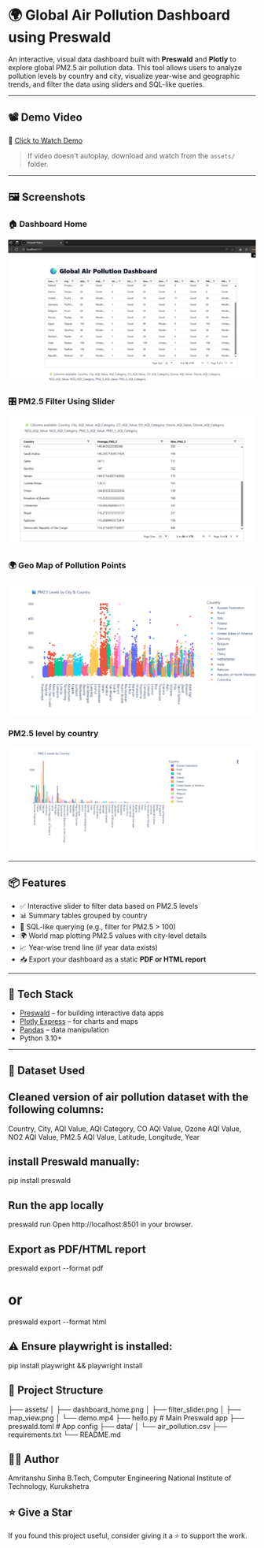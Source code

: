 # 🌍 Global Air Pollution Dashboard using Preswald

An interactive, visual data dashboard built with **Preswald** and **Plotly** to explore global PM2.5 air pollution data. This tool allows users to analyze pollution levels by country and city, visualize year-wise and geographic trends, and filter the data using sliders and SQL-like queries.

---

## 📽️ Demo Video

🎥 [Click to Watch Demo](assets/demo.mp4)

> If video doesn't autoplay, download and watch from the `assets/` folder.

---

## 🖼️ Screenshots

### 🏠 Dashboard Home
![Dashboard Home](https://github.com/amrita40/Preswald-Coding-Assessment/blob/main/Screenshot%202025-06-27%20111111.png?raw=true)

### 🎛️ PM2.5 Filter Using Slider
![Filter Slider](https://github.com/amrita40/Preswald-Coding-Assessment/blob/main/Screenshot%202025-06-27%20111120.png?raw=true)

### 🌍 Geo Map of Pollution Points
![Map View](https://github.com/amrita40/Preswald-Coding-Assessment/blob/main/Screenshot%202025-06-27%20111209.png?raw=true)

### PM2.5 level by country
![Level By Country View](https://github.com/amrita40/Preswald-Coding-Assessment/blob/main/Screenshot%202025-06-27%20111135.png?raw=true)

---

## 📦 Features

- ✅ Interactive slider to filter data based on PM2.5 levels
- 📊 Summary tables grouped by country
- 🧮 SQL-like querying (e.g., filter for PM2.5 > 100)
- 🌍 World map plotting PM2.5 values with city-level details
- 📈 Year-wise trend line (if year data exists)
- 📥 Export your dashboard as a static **PDF or HTML report**

---

## 🔧 Tech Stack

- [Preswald](https://preswald.ai) – for building interactive data apps
- [Plotly Express](https://plotly.com/python/plotly-express/) – for charts and maps
- [Pandas](https://pandas.pydata.org/) – data manipulation
- Python 3.10+

---

## 📁 Dataset Used

## Cleaned version of air pollution dataset with the following columns:
Country, City, AQI Value, AQI Category,
CO AQI Value, Ozone AQI Value, NO2 AQI Value,
PM2.5 AQI Value, Latitude, Longitude, Year

## install Preswald manually:
pip install preswald

## Run the app locally
preswald run
Open http://localhost:8501 in your browser.

##  Export as PDF/HTML report

preswald export --format pdf
# or
preswald export --format html

## ⚠️ Ensure playwright is installed:
pip install playwright && playwright install

## 📜 Project Structure

├── assets/
│   ├── dashboard_home.png
│   ├── filter_slider.png
│   ├── map_view.png
│   └── demo.mp4
├── hello.py              # Main Preswald app
├── preswald.toml         # App config
├── data/
│   └── air_pollution.csv
├── requirements.txt
└── README.md


## 🙋‍♀️ Author
Amritanshu Sinha
B.Tech, Computer Engineering
National Institute of Technology, Kurukshetra


## ⭐️ Give a Star
If you found this project useful, consider giving it a ⭐️ to support the work.






